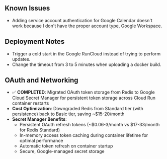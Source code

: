## Known Issues
- Adding service account authentication for Google Calendar doesn't work because I don't have the proper account type, Google Workspace.

## Deployment Notes
- Trigger a cold start in the Google RunCloud instead of trying to perform updates.
- Change the timeout from 3 to 5 minutes when uploading a docker build.

## OAuth and Networking
- ✅ **COMPLETED**: Migrated OAuth token storage from Redis to Google Cloud Secret Manager for persistent token storage across Cloud Run container restarts
- **Cost Optimization**: Downgraded Redis from Standard tier (with persistence) back to Basic tier, saving ~$15-20/month
- **Secret Manager Benefits**: 
  - Persistent OAuth refresh tokens (~$0.06-3/month vs $17-33/month for Redis Standard)
  - In-memory access token caching during container lifetime for optimal performance
  - Automatic token refresh on container startup
  - Secure, Google-managed secret storage